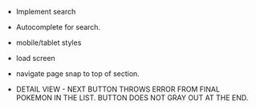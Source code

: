 

- Implement search

- Autocomplete for search.

- mobile/tablet styles

- load screen

- navigate page snap to top of section.


- DETAIL VIEW -  NEXT BUTTON THROWS ERROR FROM FINAL POKEMON IN THE LIST. BUTTON DOES NOT GRAY OUT AT THE END.

